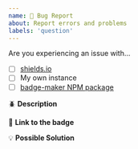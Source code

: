 ```yaml
---
name: 🐛 Bug Report
about: Report errors and problems
labels: 'question'
---
```


Are you experiencing an issue with...

- [ ] [shields.io](https://shields.io/#/)
- [ ] My own instance
- [ ] [badge-maker NPM package](https://www.npmjs.com/package/badge-maker)

:beetle: **Description**

<!-- A clear and concise description of the problem. -->

:link: **Link to the badge**

<!--
If you are reporting a problem with a specific badge on shields.io,
provide a link to a badge demonstrating the error
-->

:bulb: **Possible Solution**

<!--- Optional: only if you have suggestions on a fix/reason for the bug -->

<!-- Love Shields? Please consider donating $10 to sustain our activities:
👉  https://opencollective.com/shields -->
